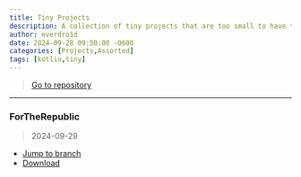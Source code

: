 ```yaml
---
title: Tiny Projects
description: A collection of tiny projects that are too small to have their own repo, and that took me less than an hour to write.
author: everdro1d
date: 2024-09-28 09:50:00 -0600
categories: [Projects,Assorted]
tags: [kotlin,tiny]
---
```


> [Go to repository](https://github.com/everdro1d/tiny-projects/tree/master)

---
### ForTheRepublic
> 2024-09-29

* [Jump to branch](https://github.com/everdro1d/tiny-projects/tree/ForTheRepublic)
* [Download](https://github.com/everdro1d/tiny-projects/releases/tag/ForTheRepublic) 
